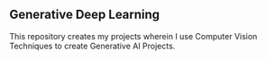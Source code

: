 ## Generative Deep Learning

This repository creates my projects wherein I use Computer Vision Techniques to create Generative AI Projects.
